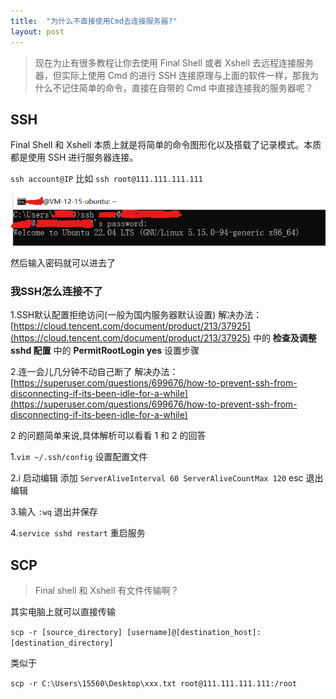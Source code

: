 ```yaml
---
title:  "为什么不直接使用Cmd去连接服务器?"
layout: post
---
```

> 现在为止有很多教程让你去使用 Final Shell 或者 Xshell 去远程连接服务器，但实际上使用 Cmd 的进行 SSH 连接原理与上面的软件一样，那我为什么不记住简单的命令，直接在自带的 Cmd 中直接连接我的服务器呢？

## SSH
Final Shell 和 Xshell 本质上就是将简单的命令图形化以及搭载了记录模式。本质都是使用 SSH 进行服务器连接。

`ssh account@IP` 比如 `ssh root@111.111.111.111`


![](/assets/images/ssh_cmd.png)

然后输入密码就可以进去了

### 我SSH怎么连接不了
1.SSH默认配置拒绝访问(一般为国内服务器默认设置) 解决办法：[https://cloud.tencent.com/document/product/213/37925](https://cloud.tencent.com/document/product/213/37925) 中的 **检查及调整 sshd 配置** 中的 **PermitRootLogin yes** 设置步骤


2.连一会儿几分钟不动自己断了 解决办法：[https://superuser.com/questions/699676/how-to-prevent-ssh-from-disconnecting-if-its-been-idle-for-a-while](https://superuser.com/questions/699676/how-to-prevent-ssh-from-disconnecting-if-its-been-idle-for-a-while) 

2 的问题简单来说,具体解析可以看看 1 和 2 的回答

1.`vim ~/.ssh/config` 设置配置文件 

2.i 启动编辑 添加 `ServerAliveInterval 60
ServerAliveCountMax 120` esc 退出编辑 

3.输入 `:wq` 退出并保存 

4.`service sshd restart` 重启服务

## SCP
>Final shell 和 Xshell 有文件传输啊？

其实电脑上就可以直接传输

`scp -r [source_directory] [username]@[destination_host]:[destination_directory]` 

类似于 

`scp -r C:\Users\15560\Desktop\xxx.txt root@111.111.111.111:/root`
